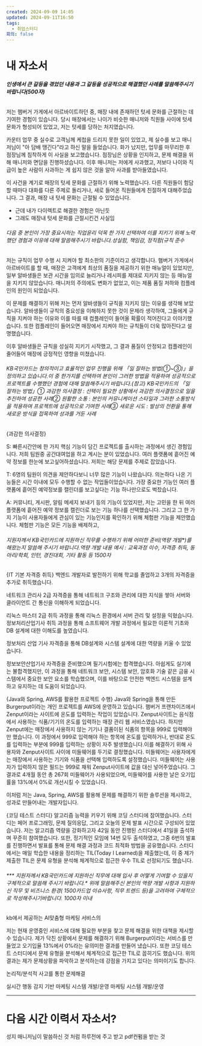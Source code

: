 ```yaml
---
created: 2024-09-09 14:05
updated: 2024-09-11T16:50
tags:
  - 취업스터디
회의: false
---
```

# 내 자소서
###### **인생에서 큰 갈등을 겪었던 내용과 그 갈등을 성공적으로 해결했던 사례를 말씀해주시기 바랍니다(500자)**
저는 햄버거 가게에서 아르바이트하던 중, 매장 내에 존재하던 텃세 문화를 근절하는 데 기여한 경험이 있습니다. 당시 매장에서는 나이가 비슷한 매니저와 직원들 사이에 텃세 문화가 형성되어 있었고, 저는 텃세를 당하는 처지였습니다.

카운터 업무 중 실수로 고객님께 케첩을 드리지 못한 일이 있었고, 제 실수를 보고 매니저님이 "아 담배 땡긴다"라고 하신 말을 들었습니다. 화가 났지만, 업무를 마무리한 후 점장님께 침착하게 이 사실을 보고했습니다. 점장님은 상황을 인지하고, 문제 해결을 위해 매니저와 면담을 진행하셨습니다. 이후 매니저는 저에게 사과했고, 저보다 나이와 직급이 높은 사람이 사과하는 게 쉽지 않은 것을 알아 사과를 받아들였습니다.

이 사건을 계기로 매장의 텃세 문화를 근절하기 위해 노력했습니다. 다른 직원들이 험담할 때마다 대화를 다른 주제로 돌리거나, 새로 들어온 직원들에게 친절하게 대해주었습니다. 그 결과, 매장 내 텃세 문화는 근절될 수 있었습니다.


- 근데 내가 다이렉트로 해결한 경험은 아닌듯
- 그래도 매장내 텃세 문화를 근절시킨건 사실임
###### 다음 중 본인이 가장 중요시하는 직업윤리 덕목 한 가지 선택하여 이를 지키기 위해 노력했던 경험과 이유에 대해 말씀해주시기 바랍니다.성실함, 책임감, 정직함(규칙 준수

저는 규칙이 업무 수행 시 지켜야 할 최소한의 기준이라고 생각합니다. 햄버거 가게에서 아르바이트를 할 때, 매장은 고객에게 최상의 품질을 제공하기 위한 매뉴얼이 있었지만, 일부 알바생들은 보관 시간을 임의로 늘리거나 레시피를 제대로 지키지 않는 등 매뉴얼을 지키지 않았습니다. 매니저의 주의에도 변화가 없었고, 이는 제품 품질 저하와 컴플레인의 원인이 되었습니다.

이 문제를 해결하기 위해 저는 먼저 알바생들이 규칙을 지키지 않는 이유를 생각해 보았습니다. 알바생들이 규칙의 중요성을 이해하지 못한 것이 문제라 생각하여, 그들에게 규칙을 지켜야 하는 이유와 이를 따를 때 컴플레인이 들어올 확률이 적어진다고 이야기했습니다. 또한 컴플레인이 들어오면 매장에서 지켜야 하는 규칙들이 더욱 많아진다고 설명했습니다.

이후 알바생들은 규칙을 성실히 지키기 시작했고, 그 결과 품질이 안정되고 컴플레인이 줄어들어 매장에 긍정적인 영향을 미쳤습니다.

###### KB국민카드는 창의적이고 효율적인 업무 진행을 위해 「일 잘하는 방법(①~③)」을 정의하고 있습니다.이 중 한가지를 선택하여 본인이 그러한 방법을 적용하여 성공적으로 프로젝트를 수행했던 경험에 대해 말씀해주시기 바랍니다.{참고} KB국민카드의 「일 잘하는 방법」① 과감한 의사결정 : 선택이 필요한 상황에서 과감한 의사결정으로 일을 추진하여 성공한 사례② 원활한 소통 : 본인의 커뮤니케이션 스타일과 그러한 소통방식을 적용하여 프로젝트에 성공적으로 기여한 사례③ 새로운 시도 : 발상의 전환을 통해 새로운 방식을 접목하여 성과를 거둔 사례




{과감한 의사결정}

S: 
빠른시간안에 한 가지 핵심 기능이 담긴 프로젝트를 출시하는 과정에서 생긴 경험입니다. 저희 팀원중 공간대여업을 하고 계시는 분이 있었습니다. 여러 플랫폼에 흩어진 예약 정보를 한눈에 보고싶어하셨습니다. 저희는 해당 문제를 주제로 잡았습니다.

T: 
6명의 팀원이 의견을 제안하다보니 너무 많은 기능이 나왔습니다. 의논하다 나온 기능들은 시간 이내에 모두 수행할 수 없는 작업들이었습니다. 가장 중요한 기능인 여러 플랫폼에 흩어진 예약정보를 캘린더를 보고싶다는 기능 하나만으로도 벅찼습니다. 

A: 
커뮤니티, 게시판, 알림 메세지 보내기 등의 기능이 있었지만, 저는 고민을 한 뒤 여러 플랫폼에 흩어진 예약 정보를 캘린더로 보는 기능 하나를 선택했습니다. 그리고 그 한 가지 기능이 사용자들에게 관심이 있는 기능인지를 확인하기 위해 체험판 기능을 제안했습니다. 체험판 기능은 모든 기능을 배제하고, 

###### 지원자께서 KB국민카드에 지원하신 직무를 수행하기 위해 어떠한 준비(역량 개발*)를 해왔는지 말씀해 주시기 바랍니다.역량 개발 내용 예시 : 교육과정 이수, 자격증 취득, 동아리/학회, 인턴, 경진대회, 기타 활동 등 1500자

{IT 기본 자격증 취득} 
백엔드 개발자로 발전하기 위해 학교를 졸업하고 3개의 자격증을 추가로 취득했습니다.

네트워크 관리사 2급 자격증을 통해 네트워크 구조와 관리에 대한 지식을 쌓아 서버와 클라이언트 간 통신을 이해하게 되었습니다.

리눅스 마스터 2급 취득 과정을 통해 리눅스 환경에서 서버 관리 및 설정을 익혔습니다. 정보처리산업기사 취득 과정을 통해 소프트웨어 개발 과정에서 필요한 이론적 기초와 DB 설계에 대한 이해도를 높였습니다.

정보처리 산업 기사 자격증을 통해 DB설계와 시스템 설계에 대한 역량을 키울 수 있었습니다.

정보보안산업기사 자격증을 준비했으며 필기시험에는 합격했습니다. 아쉽게도 실기에는 불합격했지만, 이 과정을 통해 네트워크 보안, 시스템 보안, 암호화 기술 같은 금융 시스템에서 중요한 보안 요소를 학습했으며, 이를 바탕으로 안전한 백엔드 시스템을 설계하고 유지하는 데 도움이 되었습니다.

{Java와 Spring, AWS를 활용한 프로젝트 수행}
Java와 Spring을 통해 만든 Burgerput이라는 개인 프로젝트를 AWS에 운영하고 있습니다. 햄버거 프랜차이즈에서 Zenput이라는 사이트에 온도를 입력하는 작업이 있었습니다. Zenput사이트는 음식점에서 사용하는 식품/기기의 온도를 입력하는 매장 관리 웹 서비스였습니다. 하지만 Zenput에는 매장에서 사용하지 않는 기기나 결품이된 식품의 항목을 999로 입력해야만 했습니다. 이 과정에서 999로 입력해야 하는 항목에 온도를 입력하거나, 반대로 온도를 입력하는 부분에 999를 입력하는 상황이 자주 발생했습니다.이를 해결하기 위해 사용자와 Zenput사이트 사이에 미들웨어를 두기로 결정했습니다. 미들웨어는 사용자에게는 매장에서 사용하는 기기와 식품을 선택해 입력하도록 설정했습니다. 미들웨어는 사용자가 입력하지 않은 필드는 999로 채워 Zenput사이트에 값을 대신 넣어주었습니다.
그 결과로 4개월 동안 총 267회 미들웨어가 사용되었으며, 미들웨어를 사용한 날은 오기입률을 13%에서 0%로 개선시킬 수 있었습니다.

이처럼 저는 Java, Spring, AWS를 활용해 문제를 해결하기 위한 솔루션을 제시하고, 성과로 만들어내는 개발자입니다.

{코딩 테스트 스터디}
알고리즘 능력을 키우기 위해 코딩 스터디에 참여했습니다. 스터디는 페어 프로그래밍, 문제 질의응답, 그리고 오늘의 문제 발표 시간으로 구성되어 있었습니다. 저는 알고리즘 역량을 강화하고자 42일 동안 진행된 스터디에서 41일을 출석하며 꾸준히 참여했습니다. 또한, 정기적인 모임에 14번 모두 출석하였고, 그중 6번의 발표를 진행하면서 발표를 통해 문제 해결 과정과 코드 최적화 방법을 공유했습니다. 스터디에서는 매일 학습한 내용을 정리하는 TIL(Today I Learned)을 제출했는데, 이 중 제가 제출한 TIL은 문제 유형을 분석해 체계적으로 접근한 우수 TIL로 선정되기도 했습니다.


###### *** 지원자께서 KB국민카드에 지원하신 직무에 대해 입사 후 어떻게 기여할 수 있을지 구체적으로 말씀해 주시기 바랍니다.* 위에 말씀해주신 본인의 역량 개발 사항과 지원하신 직무 및 비즈니스 환경( 1500카드업 이슈사항, 직무 트렌드 등)을 고려하여 구체적으로 작성해주시기바랍니다. 1000자 이내

kb에서 제공하는 AI맞춤형 마케팅 서비스의 


저는 현재 운영중인 서비스에 대해 필요한 부분을 찾고 문제 해결을 위한 대책을 제시할 수 있습니다. 제가 닥친 상황에서 문제를 해결하기 위해 Burgerput이라는 서비스를 만들었고 오기입율 13%에서 0%라는 유의미한 결과를 만들어 냈습니다. 또한 코딩 테스트 스터디에서 문제 유형을 분석해서 체계적으로 접근한 TIL로 꼽히기도 했습니다. 위의 결과는 제가 문제상황을 파악하고 분석하는데 강점을 가지고 있다는 의미이기도 합니다. 





논리적/분석적 사고를 통한 문제해결




실시간 행동 감지 기반 마케팅 시스템 개발/운영
마케팅 시스템 개발/운영





---
# 다음 시간 이력서 자소서?
성지 매니저님이 말씀하신 것 처럼 하루전에 주고 받고 pdf컨펌을 받는 것